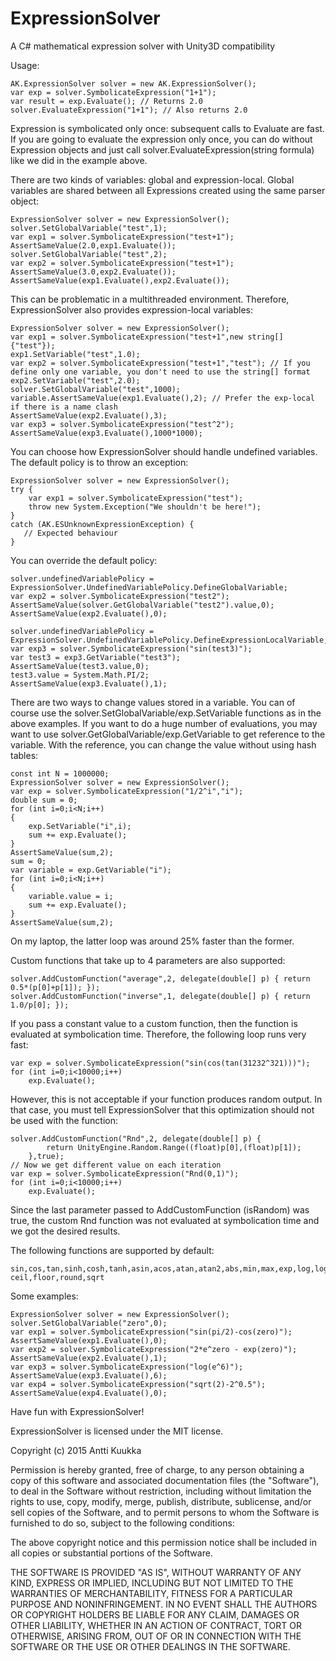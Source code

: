 # ExpressionSolver
A C# mathematical expression solver with Unity3D compatibility

Usage:

    AK.ExpressionSolver solver = new AK.ExpressionSolver();
    var exp = solver.SymbolicateExpression("1+1");
    var result = exp.Evaluate(); // Returns 2.0
    solver.EvaluateExpression("1+1"); // Also returns 2.0

Expression is symbolicated only once: subsequent calls to Evaluate are fast. If you are going to evaluate the expression only once,
you can do without Expression objects and just call solver.EvaluateExpression(string formula) like we did in the example above.

There are two kinds of variables: global and expression-local. Global variables
are shared between all Expressions created using the same parser object:

    ExpressionSolver solver = new ExpressionSolver();
    solver.SetGlobalVariable("test",1);
    var exp1 = solver.SymbolicateExpression("test+1");
    AssertSameValue(2.0,exp1.Evaluate());
    solver.SetGlobalVariable("test",2);
    var exp2 = solver.SymbolicateExpression("test+1");
    AssertSameValue(3.0,exp2.Evaluate());
    AssertSameValue(exp1.Evaluate(),exp2.Evaluate());

This can be problematic in a multithreaded environment. Therefore, ExpressionSolver
also provides expression-local variables:

	ExpressionSolver solver = new ExpressionSolver();
	var exp1 = solver.SymbolicateExpression("test+1",new string[]{"test"});
	exp1.SetVariable("test",1.0);
	var exp2 = solver.SymbolicateExpression("test+1","test"); // If you define only one variable, you don't need to use the string[] format
	exp2.SetVariable("test",2.0);
    solver.SetGlobalVariable("test",1000); 
    variable.AssertSameValue(exp1.Evaluate(),2); // Prefer the exp-local if there is a name clash
	AssertSameValue(exp2.Evaluate(),3);
	var exp3 = solver.SymbolicateExpression("test^2");
	AssertSameValue(exp3.Evaluate(),1000*1000);

You can choose how ExpressionSolver should handle undefined variables. The default policy is to throw an exception:

    ExpressionSolver solver = new ExpressionSolver();
    try {
        var exp1 = solver.SymbolicateExpression("test");
		throw new System.Exception("We shouldn't be here!");
    }
	catch (AK.ESUnknownExpressionException) {
	   // Expected behaviour
	}

You can override the default policy:

	solver.undefinedVariablePolicy = ExpressionSolver.UndefinedVariablePolicy.DefineGlobalVariable;
	var exp2 = solver.SymbolicateExpression("test2");
    AssertSameValue(solver.GetGlobalVariable("test2").value,0);
	AssertSameValue(exp2.Evaluate(),0);

	solver.undefinedVariablePolicy = ExpressionSolver.UndefinedVariablePolicy.DefineExpressionLocalVariable;
	var exp3 = solver.SymbolicateExpression("sin(test3)");
	var test3 = exp3.GetVariable("test3");
	AssertSameValue(test3.value,0);
	test3.value = System.Math.PI/2;
	AssertSameValue(exp3.Evaluate(),1);

There are two ways to change values stored in a variable. You can of course use the solver.SetGlobalVariable/exp.SetVariable functions 
as in the above examples. If you want to do a huge number of evaluations, you may want to use solver.GetGlobalVariable/exp.GetVariable to
get reference to the variable. With the reference, you can change the value without using hash tables:

    const int N = 1000000;
    ExpressionSolver solver = new ExpressionSolver();
    var exp = solver.SymbolicateExpression("1/2^i","i");
    double sum = 0;
    for (int i=0;i<N;i++)
    {
        exp.SetVariable("i",i);
        sum += exp.Evaluate();
    }
    AssertSameValue(sum,2);
    sum = 0;
    var variable = exp.GetVariable("i");
    for (int i=0;i<N;i++)
    {
        variable.value = i;
        sum += exp.Evaluate();
    }
    AssertSameValue(sum,2);

On my laptop, the latter loop was around 25% faster than the former.

Custom functions that take up to 4 parameters are also supported:

    solver.AddCustomFunction("average",2, delegate(double[] p) { return 0.5*(p[0]+p[1]); });
    solver.AddCustomFunction("inverse",1, delegate(double[] p) { return 1.0/p[0]; });

If you pass a constant value to a custom function, then the function is evaluated at symbolication time. Therefore, the following loop
runs very fast:

    var exp = solver.SymbolicateExpression("sin(cos(tan(31232^321)))");
    for (int i=0;i<10000;i++)
        exp.Evaluate();

However, this is not acceptable if your function produces random output. In that case, you must tell ExpressionSolver that
this optimization should not be used with the function:

    solver.AddCustomFunction("Rnd",2, delegate(double[] p) {
			return UnityEngine.Random.Range((float)p[0],(float)p[1]);
		},true);
    // Now we get different value on each iteration
    var exp = solver.SymbolicateExpression("Rnd(0,1)");
    for (int i=0;i<10000;i++)
        exp.Evaluate();

Since the last parameter passed to AddCustomFunction (isRandom) was true, the custom Rnd function was not evaluated at symbolication time
and we got the desired results.

The following functions are supported by default:

    sin,cos,tan,sinh,cosh,tanh,asin,acos,atan,atan2,abs,min,max,exp,log,log10,
    ceil,floor,round,sqrt

Some examples:

    ExpressionSolver solver = new ExpressionSolver();
    solver.SetGlobalVariable("zero",0);
    var exp1 = solver.SymbolicateExpression("sin(pi/2)-cos(zero)");
    AssertSameValue(exp1.Evaluate(),0);
    var exp2 = solver.SymbolicateExpression("2*e^zero - exp(zero)");
    AssertSameValue(exp2.Evaluate(),1);
    var exp3 = solver.SymbolicateExpression("log(e^6)");
    AssertSameValue(exp3.Evaluate(),6);
    var exp4 = solver.SymbolicateExpression("sqrt(2)-2^0.5");
    AssertSameValue(exp4.Evaluate(),0);

Have fun with ExpressionSolver!


ExpressionSolver is licensed under the MIT license.


Copyright (c) 2015 Antti Kuukka



Permission is hereby granted, free of charge, to any person obtaining a copy
of this software and associated documentation files (the "Software"), to deal
in the Software without restriction, including without limitation the rights
to use, copy, modify, merge, publish, distribute, sublicense, and/or sell
copies of the Software, and to permit persons to whom the Software is
furnished to do so, subject to the following conditions:



The above copyright notice and this permission notice shall be included in
all copies or substantial portions of the Software.



THE SOFTWARE IS PROVIDED "AS IS", WITHOUT WARRANTY OF ANY KIND, EXPRESS OR
IMPLIED, INCLUDING BUT NOT LIMITED TO THE WARRANTIES OF MERCHANTABILITY,
FITNESS FOR A PARTICULAR PURPOSE AND NONINFRINGEMENT.  IN NO EVENT SHALL THE
AUTHORS OR COPYRIGHT HOLDERS BE LIABLE FOR ANY CLAIM, DAMAGES OR OTHER
LIABILITY, WHETHER IN AN ACTION OF CONTRACT, TORT OR OTHERWISE, ARISING FROM,
OUT OF OR IN CONNECTION WITH THE SOFTWARE OR THE USE OR OTHER DEALINGS IN
THE SOFTWARE.